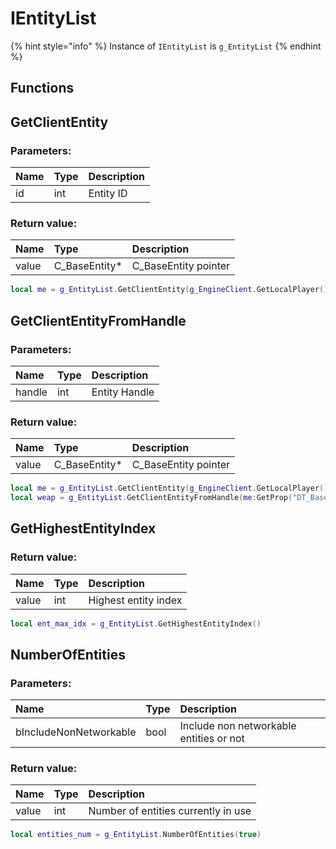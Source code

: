 # IEntityList

{% hint style="info" %}
Instance of `IEntityList` is `g_EntityList`
{% endhint %}

## Functions

## GetClientEntity

### Parameters:

| Name | Type | Description |
| :--- | :--- | :--- |
| id | int | Entity ID |

### Return value:

| Name | Type | Description |
| :--- | :--- | :--- |
| value | C\_BaseEntity\* | C\_BaseEntity pointer |

```lua
local me = g_EntityList.GetClientEntity(g_EngineClient.GetLocalPlayer())
```

## GetClientEntityFromHandle

### Parameters:

| Name | Type | Description |
| :--- | :--- | :--- |
| handle | int | Entity Handle |

### Return value:

| Name | Type | Description |
| :--- | :--- | :--- |
| value | C\_BaseEntity\* | C\_BaseEntity pointer |

```lua
local me = g_EntityList.GetClientEntity(g_EngineClient.GetLocalPlayer())
local weap = g_EntityList.GetClientEntityFromHandle(me:GetProp("DT_BaseCombatCharacter", "m_hActiveWeapon"))
```

## GetHighestEntityIndex

### Return value:

| Name | Type | Description |
| :--- | :--- | :--- |
| value | int | Highest entity index |

```lua
local ent_max_idx = g_EntityList.GetHighestEntityIndex()
```

## NumberOfEntities

### Parameters:

| Name | Type | Description |
| :--- | :--- | :--- |
| bIncludeNonNetworkable | bool | Include non networkable entities or not |

### Return value:

| Name | Type | Description |
| :--- | :--- | :--- |
| value | int | Number of entities currently in use |

```lua
local entities_num = g_EntityList.NumberOfEntities(true)
```


